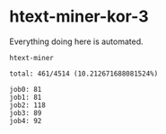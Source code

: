 # htext-miner-kor-3

Everything doing here is automated.

```
htext-miner

total: 461/4514 (10.212671688081524%)

job0: 81
job1: 81
job2: 118
job3: 89
job4: 92
```